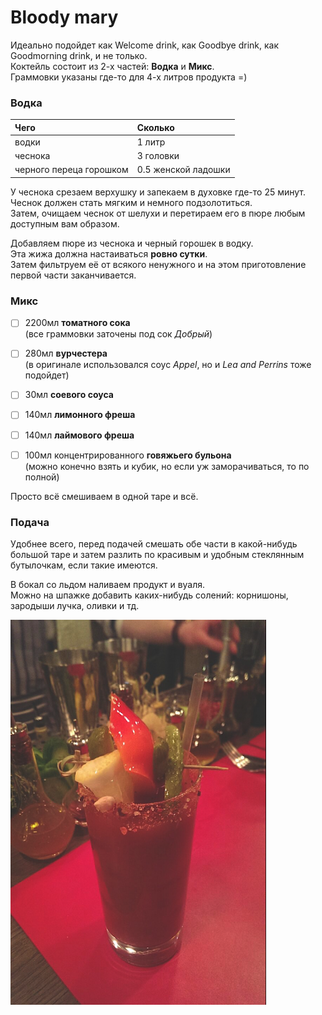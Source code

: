 # Bloody mary

Идеально подойдет как Welcome drink, как Goodbye drink, как Goodmorning drink, и не только.  
Коктейль состоит из 2-х частей: **Водка** и **Микс**.  
Граммовки указаны где-то для 4-х литров продукта =) 

### Водка

| Чего                    | Сколько             |
| :---------------------- | :------------------ |
| водки                   | 1 литр              |
| чеснока                 | 3 головки           |
| черного переца горошком | 0.5 женской ладошки |

У чеснока срезаем верхушку и запекаем в духовке где-то 25 минут.  
Чеснок должен стать мягким и немного подзолотиться.  
Затем, очищаем чеснок от шелухи и перетираем его в пюре любым доступным вам образом.  

Добавляем пюре из чеснока и черный горошек в водку.   
Эта жижа должна настаиваться **ровно сутки**.  
Затем фильтруем её от всякого ненужного и на этом приготовление первой части заканчивается.  

### Микс

- [ ] 2200мл **томатного сока**  
  (все граммовки заточены под сок *Добрый*)
- [ ] 280мл **вурчестера**  
  (в оригинале использовался соус *Appel*, но и *Lea and Perrins* тоже подойдет)

- [ ] 30мл **соевого соуса**
- [ ] 140мл **лимонного фреша**
- [ ] 140мл **лаймового фреша**
- [ ] 100мл концентрированного **говяжьего бульона**  
  (можно конечно взять и кубик, но если уж заморачиваться, то по полной)

Просто всё смешиваем в одной таре и всё.

### Подача

Удобнее всего, перед подачей смешать обе части в какой-нибудь большой таре и затем разлить по красивым и удобным стеклянным бутылочкам, если такие имеются.

В бокал со льдом наливаем продукт и вуаля.  
Можно на шпажке добавить каких-нибудь солений: корнишоны, зародыши лучка, оливки и тд.

<img src="pics/bloody mary.png" alt="blody mary" style="zoom:67%;" />
